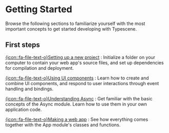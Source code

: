 # Getting Started
<!-- id: start -->
<!-- sort: 02 -->
<!-- autoOpen: true -->
<!-- skipTOC: true -->

<!-- ## -->
<!-- type: intro -->
Browse the following sections to familiarize yourself with the most important concepts to get started developing with Typescene.

## First steps

[{icon::fa-file-text-o}Setting up a new project](~/start/setup)
: Initialize a folder on your computer to contain your web app's source files, and set up dependencies for compilation and deployment.

[{icon::fa-file-text-o}Using UI components](~/start/ui)
: Learn how to create and combine UI components, and respond to user interactions through event handling and bindings.

[{icon::fa-file-text-o}Understanding Async](~/start/async)
: Get familiar with the basic concepts of the Async module. Learn how to use them in your own application code.

[{icon::fa-file-text-o}Making a web app](~/start/app)
: See how everything comes together with the App module's classes and functions.
